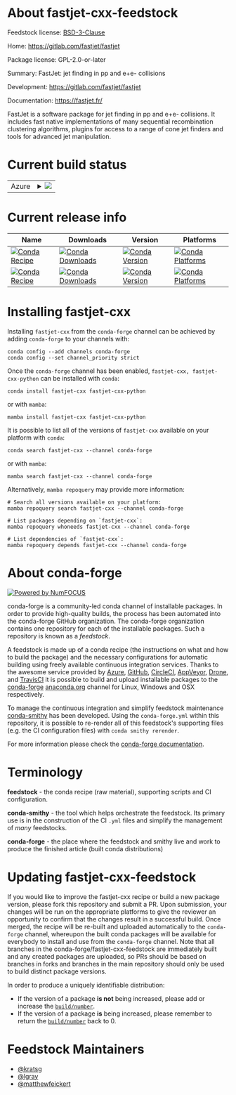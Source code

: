About fastjet-cxx-feedstock
===========================

Feedstock license: [BSD-3-Clause](https://github.com/conda-forge/fastjet-cxx-feedstock/blob/main/LICENSE.txt)

Home: https://gitlab.com/fastjet/fastjet

Package license: GPL-2.0-or-later

Summary: FastJet: jet finding in pp and e+e- collisions

Development: https://gitlab.com/fastjet/fastjet

Documentation: https://fastjet.fr/

FastJet is a software package for jet finding in pp and e+e- collisions.
It includes fast native implementations of many sequential recombination
clustering algorithms, plugins for access to a range of cone jet finders
and tools for advanced jet manipulation.

Current build status
====================


<table>
    
  <tr>
    <td>Azure</td>
    <td>
      <details>
        <summary>
          <a href="https://dev.azure.com/conda-forge/feedstock-builds/_build/latest?definitionId=24351&branchName=main">
            <img src="https://dev.azure.com/conda-forge/feedstock-builds/_apis/build/status/fastjet-cxx-feedstock?branchName=main">
          </a>
        </summary>
        <table>
          <thead><tr><th>Variant</th><th>Status</th></tr></thead>
          <tbody><tr>
              <td>linux_64</td>
              <td>
                <a href="https://dev.azure.com/conda-forge/feedstock-builds/_build/latest?definitionId=24351&branchName=main">
                  <img src="https://dev.azure.com/conda-forge/feedstock-builds/_apis/build/status/fastjet-cxx-feedstock?branchName=main&jobName=linux&configuration=linux%20linux_64_" alt="variant">
                </a>
              </td>
            </tr><tr>
              <td>linux_aarch64</td>
              <td>
                <a href="https://dev.azure.com/conda-forge/feedstock-builds/_build/latest?definitionId=24351&branchName=main">
                  <img src="https://dev.azure.com/conda-forge/feedstock-builds/_apis/build/status/fastjet-cxx-feedstock?branchName=main&jobName=linux&configuration=linux%20linux_aarch64_" alt="variant">
                </a>
              </td>
            </tr><tr>
              <td>linux_ppc64le</td>
              <td>
                <a href="https://dev.azure.com/conda-forge/feedstock-builds/_build/latest?definitionId=24351&branchName=main">
                  <img src="https://dev.azure.com/conda-forge/feedstock-builds/_apis/build/status/fastjet-cxx-feedstock?branchName=main&jobName=linux&configuration=linux%20linux_ppc64le_" alt="variant">
                </a>
              </td>
            </tr><tr>
              <td>osx_64</td>
              <td>
                <a href="https://dev.azure.com/conda-forge/feedstock-builds/_build/latest?definitionId=24351&branchName=main">
                  <img src="https://dev.azure.com/conda-forge/feedstock-builds/_apis/build/status/fastjet-cxx-feedstock?branchName=main&jobName=osx&configuration=osx%20osx_64_" alt="variant">
                </a>
              </td>
            </tr><tr>
              <td>osx_arm64</td>
              <td>
                <a href="https://dev.azure.com/conda-forge/feedstock-builds/_build/latest?definitionId=24351&branchName=main">
                  <img src="https://dev.azure.com/conda-forge/feedstock-builds/_apis/build/status/fastjet-cxx-feedstock?branchName=main&jobName=osx&configuration=osx%20osx_arm64_" alt="variant">
                </a>
              </td>
            </tr>
          </tbody>
        </table>
      </details>
    </td>
  </tr>
</table>

Current release info
====================

| Name | Downloads | Version | Platforms |
| --- | --- | --- | --- |
| [![Conda Recipe](https://img.shields.io/badge/recipe-fastjet--cxx-green.svg)](https://anaconda.org/conda-forge/fastjet-cxx) | [![Conda Downloads](https://img.shields.io/conda/dn/conda-forge/fastjet-cxx.svg)](https://anaconda.org/conda-forge/fastjet-cxx) | [![Conda Version](https://img.shields.io/conda/vn/conda-forge/fastjet-cxx.svg)](https://anaconda.org/conda-forge/fastjet-cxx) | [![Conda Platforms](https://img.shields.io/conda/pn/conda-forge/fastjet-cxx.svg)](https://anaconda.org/conda-forge/fastjet-cxx) |
| [![Conda Recipe](https://img.shields.io/badge/recipe-fastjet--cxx--python-green.svg)](https://anaconda.org/conda-forge/fastjet-cxx-python) | [![Conda Downloads](https://img.shields.io/conda/dn/conda-forge/fastjet-cxx-python.svg)](https://anaconda.org/conda-forge/fastjet-cxx-python) | [![Conda Version](https://img.shields.io/conda/vn/conda-forge/fastjet-cxx-python.svg)](https://anaconda.org/conda-forge/fastjet-cxx-python) | [![Conda Platforms](https://img.shields.io/conda/pn/conda-forge/fastjet-cxx-python.svg)](https://anaconda.org/conda-forge/fastjet-cxx-python) |

Installing fastjet-cxx
======================

Installing `fastjet-cxx` from the `conda-forge` channel can be achieved by adding `conda-forge` to your channels with:

```
conda config --add channels conda-forge
conda config --set channel_priority strict
```

Once the `conda-forge` channel has been enabled, `fastjet-cxx, fastjet-cxx-python` can be installed with `conda`:

```
conda install fastjet-cxx fastjet-cxx-python
```

or with `mamba`:

```
mamba install fastjet-cxx fastjet-cxx-python
```

It is possible to list all of the versions of `fastjet-cxx` available on your platform with `conda`:

```
conda search fastjet-cxx --channel conda-forge
```

or with `mamba`:

```
mamba search fastjet-cxx --channel conda-forge
```

Alternatively, `mamba repoquery` may provide more information:

```
# Search all versions available on your platform:
mamba repoquery search fastjet-cxx --channel conda-forge

# List packages depending on `fastjet-cxx`:
mamba repoquery whoneeds fastjet-cxx --channel conda-forge

# List dependencies of `fastjet-cxx`:
mamba repoquery depends fastjet-cxx --channel conda-forge
```


About conda-forge
=================

[![Powered by
NumFOCUS](https://img.shields.io/badge/powered%20by-NumFOCUS-orange.svg?style=flat&colorA=E1523D&colorB=007D8A)](https://numfocus.org)

conda-forge is a community-led conda channel of installable packages.
In order to provide high-quality builds, the process has been automated into the
conda-forge GitHub organization. The conda-forge organization contains one repository
for each of the installable packages. Such a repository is known as a *feedstock*.

A feedstock is made up of a conda recipe (the instructions on what and how to build
the package) and the necessary configurations for automatic building using freely
available continuous integration services. Thanks to the awesome service provided by
[Azure](https://azure.microsoft.com/en-us/services/devops/), [GitHub](https://github.com/),
[CircleCI](https://circleci.com/), [AppVeyor](https://www.appveyor.com/),
[Drone](https://cloud.drone.io/welcome), and [TravisCI](https://travis-ci.com/)
it is possible to build and upload installable packages to the
[conda-forge](https://anaconda.org/conda-forge) [anaconda.org](https://anaconda.org/)
channel for Linux, Windows and OSX respectively.

To manage the continuous integration and simplify feedstock maintenance
[conda-smithy](https://github.com/conda-forge/conda-smithy) has been developed.
Using the ``conda-forge.yml`` within this repository, it is possible to re-render all of
this feedstock's supporting files (e.g. the CI configuration files) with ``conda smithy rerender``.

For more information please check the [conda-forge documentation](https://conda-forge.org/docs/).

Terminology
===========

**feedstock** - the conda recipe (raw material), supporting scripts and CI configuration.

**conda-smithy** - the tool which helps orchestrate the feedstock.
                   Its primary use is in the construction of the CI ``.yml`` files
                   and simplify the management of *many* feedstocks.

**conda-forge** - the place where the feedstock and smithy live and work to
                  produce the finished article (built conda distributions)


Updating fastjet-cxx-feedstock
==============================

If you would like to improve the fastjet-cxx recipe or build a new
package version, please fork this repository and submit a PR. Upon submission,
your changes will be run on the appropriate platforms to give the reviewer an
opportunity to confirm that the changes result in a successful build. Once
merged, the recipe will be re-built and uploaded automatically to the
`conda-forge` channel, whereupon the built conda packages will be available for
everybody to install and use from the `conda-forge` channel.
Note that all branches in the conda-forge/fastjet-cxx-feedstock are
immediately built and any created packages are uploaded, so PRs should be based
on branches in forks and branches in the main repository should only be used to
build distinct package versions.

In order to produce a uniquely identifiable distribution:
 * If the version of a package **is not** being increased, please add or increase
   the [``build/number``](https://docs.conda.io/projects/conda-build/en/latest/resources/define-metadata.html#build-number-and-string).
 * If the version of a package **is** being increased, please remember to return
   the [``build/number``](https://docs.conda.io/projects/conda-build/en/latest/resources/define-metadata.html#build-number-and-string)
   back to 0.

Feedstock Maintainers
=====================

* [@kratsg](https://github.com/kratsg/)
* [@lgray](https://github.com/lgray/)
* [@matthewfeickert](https://github.com/matthewfeickert/)


<!-- dummy commit to enable rerendering -->

